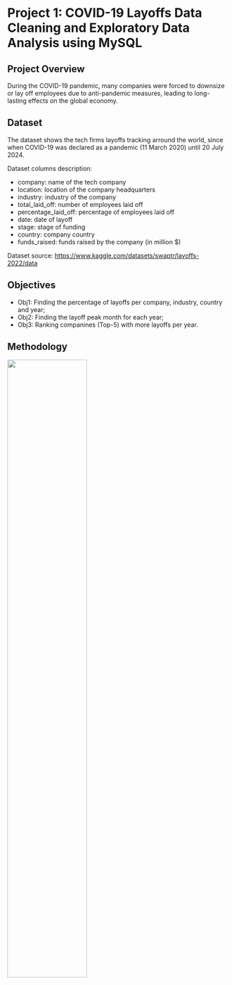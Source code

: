 # Project 1: COVID-19 Layoffs Data Cleaning and Exploratory Data Analysis using MySQL

## Project Overview
During the COVID-19 pandemic, many companies were forced to downsize or lay off employees due to anti-pandemic measures, leading to long-lasting effects on the global economy.

## Dataset
The dataset shows the tech firms layoffs tracking arround the world, since when COVID-19 was declared as a pandemic (11 March 2020) until 20 July 2024.

Dataset columns description:
* company: name of the tech company
* location: location of the company headquarters
* industry: industry of the company
* total_laid_off: number of employees laid off 
* percentage_laid_off: percentage of employees laid off
* date: date of layoff
* stage: stage of funding
* country: company country
* funds_raised: funds raised by the company (in million $)

Dataset source: https://www.kaggle.com/datasets/swaptr/layoffs-2022/data

## Objectives
* Obj1: Finding the percentage of layoffs per company, industry, country and year;
* Obj2: Finding the layoff peak month for each year;
* Obj3: Ranking companines (Top-5) with more layoffs per year.

## Methodology
<img src="file:///Users/utilizador/Desktop/Methodology.png" width="60%">

